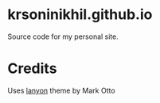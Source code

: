# krsoninikhil.github.io

Source code for my personal site.

# Credits

Uses [lanyon](https://github.com/poole/lanyon) theme by Mark Otto
